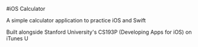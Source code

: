 #iOS Calculator

A simple calculator application to practice iOS and Swift

Built alongside Stanford University's CS193P (Developing Apps for iOS) on iTunes U